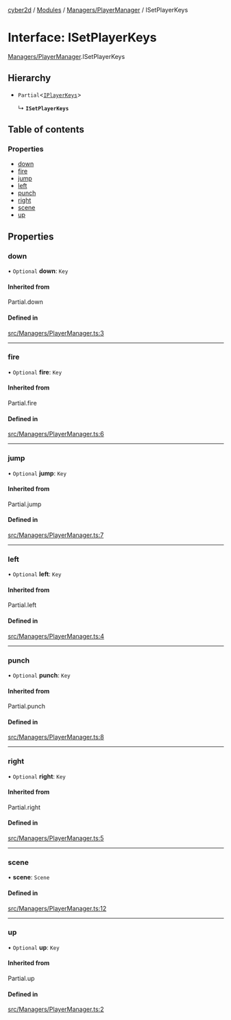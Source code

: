 [cyber2d](../README.md) / [Modules](../modules.md) / [Managers/PlayerManager](../modules/Managers_PlayerManager.md) / ISetPlayerKeys

# Interface: ISetPlayerKeys

[Managers/PlayerManager](../modules/Managers_PlayerManager.md).ISetPlayerKeys

## Hierarchy

- `Partial`<[`IPlayerKeys`](Managers_PlayerManager.IPlayerKeys.md)\>

  ↳ **`ISetPlayerKeys`**

## Table of contents

### Properties

- [down](Managers_PlayerManager.ISetPlayerKeys.md#down)
- [fire](Managers_PlayerManager.ISetPlayerKeys.md#fire)
- [jump](Managers_PlayerManager.ISetPlayerKeys.md#jump)
- [left](Managers_PlayerManager.ISetPlayerKeys.md#left)
- [punch](Managers_PlayerManager.ISetPlayerKeys.md#punch)
- [right](Managers_PlayerManager.ISetPlayerKeys.md#right)
- [scene](Managers_PlayerManager.ISetPlayerKeys.md#scene)
- [up](Managers_PlayerManager.ISetPlayerKeys.md#up)

## Properties

### down

• `Optional` **down**: `Key`

#### Inherited from

Partial.down

#### Defined in

[src/Managers/PlayerManager.ts:3](https://github.com/Pldu78/Cyber2D-1/blob/f2bef66/src/Managers/PlayerManager.ts#L3)

___

### fire

• `Optional` **fire**: `Key`

#### Inherited from

Partial.fire

#### Defined in

[src/Managers/PlayerManager.ts:6](https://github.com/Pldu78/Cyber2D-1/blob/f2bef66/src/Managers/PlayerManager.ts#L6)

___

### jump

• `Optional` **jump**: `Key`

#### Inherited from

Partial.jump

#### Defined in

[src/Managers/PlayerManager.ts:7](https://github.com/Pldu78/Cyber2D-1/blob/f2bef66/src/Managers/PlayerManager.ts#L7)

___

### left

• `Optional` **left**: `Key`

#### Inherited from

Partial.left

#### Defined in

[src/Managers/PlayerManager.ts:4](https://github.com/Pldu78/Cyber2D-1/blob/f2bef66/src/Managers/PlayerManager.ts#L4)

___

### punch

• `Optional` **punch**: `Key`

#### Inherited from

Partial.punch

#### Defined in

[src/Managers/PlayerManager.ts:8](https://github.com/Pldu78/Cyber2D-1/blob/f2bef66/src/Managers/PlayerManager.ts#L8)

___

### right

• `Optional` **right**: `Key`

#### Inherited from

Partial.right

#### Defined in

[src/Managers/PlayerManager.ts:5](https://github.com/Pldu78/Cyber2D-1/blob/f2bef66/src/Managers/PlayerManager.ts#L5)

___

### scene

• **scene**: `Scene`

#### Defined in

[src/Managers/PlayerManager.ts:12](https://github.com/Pldu78/Cyber2D-1/blob/f2bef66/src/Managers/PlayerManager.ts#L12)

___

### up

• `Optional` **up**: `Key`

#### Inherited from

Partial.up

#### Defined in

[src/Managers/PlayerManager.ts:2](https://github.com/Pldu78/Cyber2D-1/blob/f2bef66/src/Managers/PlayerManager.ts#L2)
